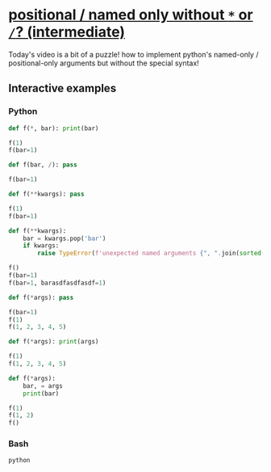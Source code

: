 # [positional / named only without `*` or `/`? (intermediate)](https://youtu.be/DatCgcsF6B8)

Today's video is a bit of a puzzle!  how to implement python's named-only / positional-only arguments but without the special syntax!

## Interactive examples

### Python

```python
def f(*, bar): print(bar)

f(1)
f(bar=1)

def f(bar, /): pass

f(bar=1)

def f(**kwargs): pass

f(1)
f(bar=1)

def f(**kwargs):
    bar = kwargs.pop('bar')
    if kwargs:
        raise TypeError(f'unexpected named arguments {", ".join(sorted(kwargs))}')

f()
f(bar=1)
f(bar=1, barasdfasdfasdf=1)

def f(*args): pass

f(bar=1)
f(1)
f(1, 2, 3, 4, 5)

def f(*args): print(args)

f(1)
f(1, 2, 3, 4, 5)

def f(*args):
    bar, = args
    print(bar)

f(1)
f(1, 2)
f()
```

### Bash

```bash
python
```
